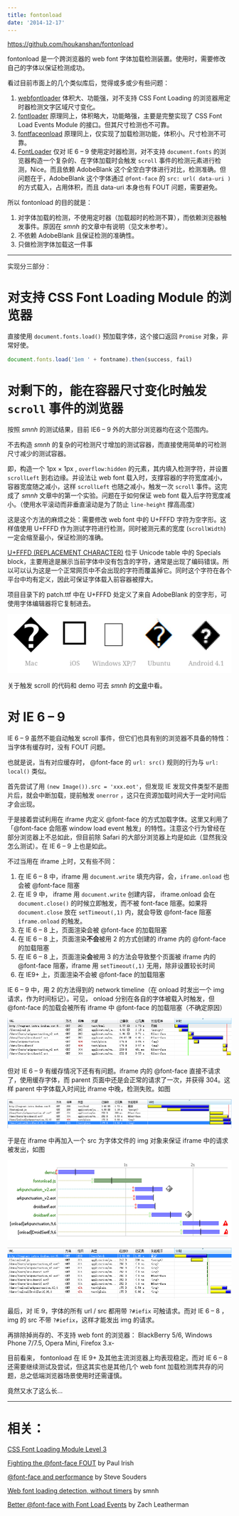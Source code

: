 ```yaml
---
title: fontonload
date: '2014-12-17'
---
```


https://github.com/houkanshan/fontonload

fontonload 是一个跨浏览器的 web font 字体加载检测装置。使用时，需要修改自己的字体以保证检测成功。

看过目前市面上的几个类似库后，觉得或多或少有些问题：

1. [webfontloader](https://github.com/typekit/webfontloader) 体积大、功能强，对不支持 CSS Font Loading 的浏览器用定时器检测文字区域尺寸变化。
2. [fontloader](https://github.com/bramstein/fontloader) 原理同上，体积略大，功能略强，主要是完整实现了 CSS Font Load Events Module 的接口。但其尺寸检测也不可靠。
3. [fontfaceonload](https://github.com/zachleat/fontfaceonload) 原理同上，仅实现了加载检测功能，体积小。尺寸检测不可靠。
4. [FontLoader](https://github.com/smnh/FontLoader) 仅对 IE 6 – 9 使用定时器检测，对不支持 `document.fonts` 的浏览器构造一个复杂的、在字体加载时会触发 `scroll` 事件的检测元素进行检测，Nice。而且依赖 AdobeBlank 这个全空白字体进行对比，检测准确。但问题在于，AdobeBlank 这个字体通过 `@font-face` 的 `src: url( data-uri )` 的方式载入，占用体积，而且 data-uri 本身也有 FOUT 问题，需要避免。

所以 fontonload 的目的就是：
1. 对字体加载的检测，不使用定时器（加载超时的检测不算），而依赖浏览器触发事件。原因在 *smnh* 的文章中有说明（见文末参考）。
2. 不依赖 AdobeBlank 且保证检测的准确性。
3. 只做检测字体加载这一件事

---

实现分三部分：

# 对支持 CSS Font Loading Module 的浏览器

直接使用 `document.fonts.load()` 预加载字体，这个接口返回 `Promise` 对象，非常好使。

```javascript
document.fonts.load('1em ' + fontname).then(success, fail)

```

# 对剩下的，能在容器尺寸变化时触发 `scroll` 事件的浏览器

按照 *smnh* 的测试结果，目前 IE6 – 9 外的大部分浏览器均在这个范围内。

不去构造 *smnh* 的复杂的可检测尺寸增加的测试容器，而直接使用简单的可检测尺寸减少的测试容器。

即，构造一个 1px × 1px , `overflow:hidden` 的元素，其内填入检测字符，并设置 `scrollLeft` 到右边缘。并设法让 web font 载入时，支撑容器的字符宽度减小，容器宽度随之减小，这样 `scrollLeft` 也随之减小，触发一次 `scroll` 事件。这完成了 *smnh* 文章中的第一个实验。问题在于如何保证 web font 载入后字符宽度减小。（使用水平滚动而非垂直滚动是为了防止 `line-height` 撑高高度）

这是这个方法的麻烦之处：需要修改 web font 中的 U+FFFD 字符为空字形。这样值使用 U+FFFD 作为测试字符进行检测，同时被测元素的宽度 (`scrollWidth`) 一定会缩至最小，保证检测的准确。

<a href="http://en.wikipedia.org/wiki/Specials_(Unicode_block)">U+FFFD (REPLACEMENT CHARACTER)</a> 位于 Unicode table 中的 Specials block，主要用途是展示当前字体中没有包含的字符，通常是出现了编码错误。所以可以认为这是一个正常网页中不会出现的字符而覆盖掉它。同时这个字符在各个平台中均有定义，因此可保证字体载入前容器被撑大。

项目目录下的 patch.ttf 中在 U+FFFD 处定义了来自 AdobeBlank 的空字形，可使用字体编辑器将它复制进去。


![U+FFFD 在不同平台上的表现 (font-family: arial)](./fffd.png 'U+FFFD 在不同平台上的表现 (font-family: arial)')

关于触发 scroll 的代码和 demo 可去 *smnh* 的[文章](http://smnh.me/web-font-loading-detection-without-timers/)中看。


# 对 IE 6 – 9

IE 6 – 9 虽然不能自动触发 scroll 事件，但它们也具有别的浏览器不具备的特性：当字体有缓存时，没有 FOUT 问题。

也就是说，当有对应缓存时， @font-face 的 `url: src()` 规则的行为与 `url: local()` 类似。

首先尝试了用 `(new Image()).src = 'xxx.eot'`，但发现 IE 发现文件类型不是图片后，就会中断加载，提前触发 `onerror` ，这只在资源加载时间大于一定时间后才会出现。

于是接着尝试利用在 iframe 内定义 @font-face 的方式加载字体。这里又利用了「@font-face 会阻塞 window load event 触发」的特性。注意这个行为曾经在部分浏览器上不总如此，但目前除 Safari 的大部分浏览器上均是如此（显然我没怎么测试）。在 IE 6 – 9 上也是如此。

不过当用在 iframe 上时，又有些不同：

1. 在 IE 6 – 8 中，iframe 用 `document.write` 填充内容，会，`iframe.onload` 也会被 @font-face 阻塞
2. 在 IE 9 中， iframe 用 `document.write` 创建内容， iframe.onload 会在 `document.close()` 的时候立即触发，而不被 font-face 阻塞。如果将 `document.close` 放在 `setTimeout(,1)` 内，就会导致 @font-face 阻塞 `iframe.onload` 的触发。
3. 在 IE 6 – 8 上，页面渲染会被 @font-face 的加载阻塞
4. 在 IE 6 – 8 上，页面渲染**不会**被用 2 的方式创建的 iframe 内的 @font-face 的加载阻塞
5. 在 IE 6 – 8 上，页面渲染**会**被用 3 的方法会导致整个页面被 iframe 内的 @font-face 阻塞，iframe 用 `setTimeout(,1)` 无用，除非设置较长时间
6. 在 IE9+ 上，页面渲染不会被 @font-face 的加载阻塞

IE 6 – 9 中，用 2 的方法得到的 network timeline（在 onload 时发出一个 img 请求，作为时间标记）。可见， onload 分别在各自的字体被载入时触发，但 @font-face 的加载会被所有 iframe 中 @font-face 的加载阻塞（不确定原因）

![图中两个 404 请求为 onload 触发的标记](./ie6-9-no-img.png '图中两个 404 请求为 onload 触发的标记')

但对 IE 6 – 9 有缓存情况下还有有问题。iframe 内的 @font-face 直接不请求了，使用缓存字体，而 parent 页面中还是会正常的请求了一次，并获得 304。这样 parent 中字体载入时间比 iframe 中晚，检测失败。如图

![onload 与 @face-face 的加载同时发生](./ie6-9-no-img-failed.png 'onload 与 @face-face 的加载同时发生')

于是在 iframe 中再加入一个 src 为字体文件的 img 对象来保证 iframe 中的请求被发出，如图

![第 5 / 6 行为 img 触发的请求](./ie6-9-with-img.png '第 5 / 6 行为 img 触发的请求')

![有缓存时，IE 9 的 network timeline](./ie9-final.png '有缓存时，IE 9 的 network timeline')

最后，对 IE 9，字体的所有 url / src 都用带 `?#iefix` 可触请求。而对 IE 6 – 8 ，img 的 src 不带 `?#iefix`，这样才能发出 img 的请求。


再排除掉尚存的、不支持 web font 的浏览器： BlackBerry 5/6, Windows Phone 7/7.5, Opera Mini, Firefox 3.x-


目前看来， fontonload 在 IE 9+ 及其他主流浏览器上均表现稳定。而对 IE 6 – 8 还需要继续测试及尝试，但这其实也是其他几个 web font 加载检测库共存的问题，总之低端浏览器场景使用时还需谨慎。


竟然又水了这么长…


----

# 相关：

[CSS Font Loading Module Level 3](http://dev.w3.org/csswg/css-font-loading/)

[Fighting the @font-face FOUT](http://www.paulirish.com/2009/fighting-the-font-face-fout/) by Paul Irish

[@font-face and performance](http://www.stevesouders.com/blog/2009/10/13/font-face-and-performance/) by Steve Souders

[Web font loading detection, without timers](http://smnh.me/web-font-loading-detection-without-timers/) by smnh

[Better @font-face with Font Load Events](https://dev.opera.com/articles/better-font-face/) by Zach Leatherman